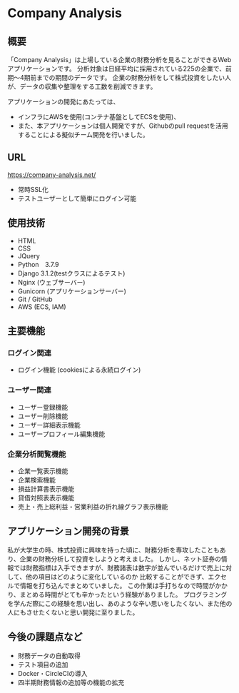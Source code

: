 # Company Analysis

## 概要
「Company Analysis」は上場している企業の財務分析を見ることができるWebアプリケーションです。
分析対象は日経平均に採用されている225の企業で、前期〜4期前までの期間のデータです。
企業の財務分析をして株式投資をしたい人が、データの収集や整理をする工数を削減できます。

アプリケーションの開発にあたっては、
* インフラにAWSを使用(コンテナ基盤としてECSを使用)、
* また、本アプリケーションは個人開発ですが、Githubのpull requestを活用することによる擬似チーム開発を行いました。

## URL
https://company-analysis.net/
* 常時SSL化
* テストユーザーとして簡単にログイン可能

## 使用技術
* HTML
* CSS
* JQuery
* Python　3.7.9
* Django 3.1.2(testクラスによるテスト)
* Nginx (ウェブサーバー)
* Gunicorn (アプリケーションサーバー)
* Git / GitHub
* AWS (ECS, IAM)

## 主要機能

 ### ログイン関連
 * ログイン機能 (cookiesによる永続ログイン)
　
 ### ユーザー関連
 * ユーザー登録機能
 * ユーザー削除機能
 * ユーザー詳細表示機能
 * ユーザープロフィール編集機能

 ### 企業分析閲覧機能
 * 企業一覧表示機能
 * 企業検索機能
 * 損益計算書表示機能
 * 貸借対照表表示機能
 * 売上・売上総利益・営業利益の折れ線グラフ表示機能
  
## アプリケーション開発の背景
  私が大学生の時、株式投資に興味を持った頃に、財務分析を専攻したこともあり、企業の財務分析して投資をしようと考えました。
しかし、ネット証券の情報では財務指標は入手できますが、財務諸表は数字が並んでいるだけで売上に対して、他の項目はどのように変化しているのか
比較することができず、エクセルで情報を打ち込んでまとめていました。
この作業は手打ちなので時間がかかり、まとめる時間がとても辛かったという経験がありました。
 プログラミングを学んだ際にこの経験を思い出し、あのような辛い思いをしたくない、また他の人にもさせたくないと思い開発に至りました。

## 今後の課題点など
* 財務データの自動取得
* テスト項目の追加
* Docker・CircleCIの導入
* 四半期財務情報の追加等の機能の拡充
